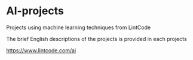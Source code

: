 # AI-projects

Projects using machine learning techniques from LintCode

The brief English descriptions of the projects is provided in each projects 

https://www.lintcode.com/ai
